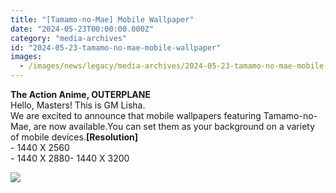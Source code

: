 ```yaml
---
title: "[Tamamo-no-Mae] Mobile Wallpaper"
date: "2024-05-23T00:00:00.000Z"
category: "media-archives"
id: "2024-05-23-tamamo-no-mae-mobile-wallpaper"
images:
  - /images/news/legacy/media-archives/2024-05-23-tamamo-no-mae-mobile-wallpaper/ef6a03e5a139460694e13739740de18d_002.webp
---
```


**The Action Anime, OUTERPLANE**  
Hello, Masters! This is GM Lisha.  
We are excited to announce that mobile wallpapers featuring Tamamo-no-Mae, are now available.You can set them as your background on a variety of mobile devices.**\[Resolution\]**  
\- 1440 X 2560  
\- 1440 X 2880- 1440 X 3200

![](/images/news/legacy/media-archives/2024-05-23-tamamo-no-mae-mobile-wallpaper/ef6a03e5a139460694e13739740de18d_002.webp)
